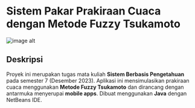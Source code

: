# Sistem Pakar Prakiraan Cuaca dengan Metode Fuzzy Tsukamoto

![image alt](https://github.com/neubrii/sistem-pakar-prakiraan-cuaca-dengan-metode-fuzzy-tsukamoto/blob/f157edf32574cfa7692fd81807a49434c5bfdd66/screenshot.png)

## Deskripsi
Proyek ini merupakan tugas mata kuliah **Sistem Berbasis Pengetahuan** pada semester 7 (Desember 2023). Aplikasi ini mensimulasikan prakiraan cuaca menggunakan **Metode Fuzzy Tsukamoto** dan dirancang dengan antarmuka menyerupai **mobile apps**. Dibuat menggunakan **Java** dengan NetBeans IDE.
